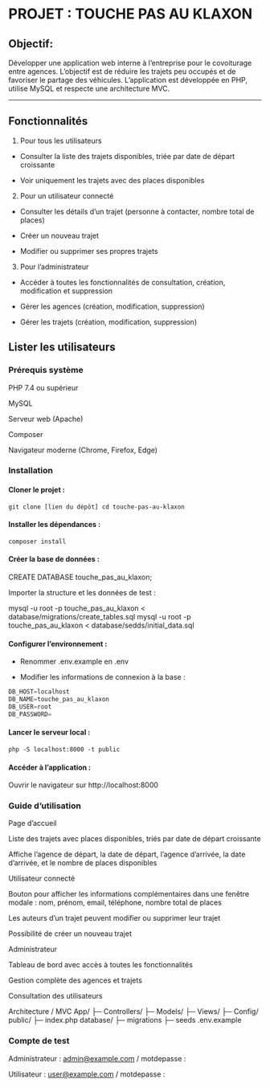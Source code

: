 # PROJET : TOUCHE PAS AU KLAXON

## Objectif:

Développer une application web interne à l’entreprise pour le covoiturage entre agences. L’objectif est de réduire les trajets peu occupés et de favoriser le partage des véhicules. L’application est développée en PHP, utilise MySQL et respecte une architecture MVC.

--- 

## Fonctionnalités
1. Pour tous les utilisateurs

- Consulter la liste des trajets disponibles, triée par date de départ croissante

- Voir uniquement les trajets avec des places disponibles

2. Pour un utilisateur connecté

- Consulter les détails d’un trajet (personne à contacter, nombre total de places)

- Créer un nouveau trajet

- Modifier ou supprimer ses propres trajets

3. Pour l’administrateur

- Accéder à toutes les fonctionnalités de consultation, création, modification et suppression

- Gérer les agences (création, modification, suppression)

- Gérer les trajets (création, modification, suppression)

## Lister les utilisateurs

### Prérequis système

PHP 7.4 ou supérieur

MySQL 

Serveur web (Apache)

Composer

Navigateur moderne (Chrome, Firefox, Edge)

### Installation

#### Cloner le projet :

`
git clone [lien du dépôt]
cd touche-pas-au-klaxon
`

#### Installer les dépendances :

`
composer install
`

#### Créer la base de données :

CREATE DATABASE touche_pas_au_klaxon;


Importer la structure et les données de test :

mysql -u root -p touche_pas_au_klaxon < database/migrations/create_tables.sql
mysql -u root -p touche_pas_au_klaxon < database/sedds/initial_data.sql


#### Configurer l’environnement :

- Renommer .env.example en .env

- Modifier les informations de connexion à la base :
```sql
DB_HOST=localhost
DB_NAME=touche_pas_au_klaxon
DB_USER=root
DB_PASSWORD=
```

#### Lancer le serveur local :
`
php -S localhost:8000 -t public
`

#### Accéder à l’application :

Ouvrir le navigateur sur http://localhost:8000

### Guide d’utilisation
Page d’accueil

Liste des trajets avec places disponibles, triés par date de départ croissante

Affiche l’agence de départ, la date de départ, l’agence d’arrivée, la date d’arrivée, et le nombre de places disponibles

Utilisateur connecté

Bouton pour afficher les informations complémentaires dans une fenêtre modale : nom, prénom, email, téléphone, nombre total de places

Les auteurs d’un trajet peuvent modifier ou supprimer leur trajet

Possibilité de créer un nouveau trajet

Administrateur

Tableau de bord avec accès à toutes les fonctionnalités

Gestion complète des agences et trajets

Consultation des utilisateurs

Architecture / MVC
App/
├─ Controllers/
├─ Models/
├─ Views/
├─ Config/
public/
├─ index.php
database/
├─ migrations
├─ seeds
.env.example

### Compte de test

Administrateur : admin@example.com
 / motdepasse : 

Utilisateur : user@example.com
 / motdepasse : 